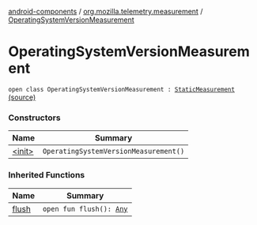 [android-components](../../index.md) / [org.mozilla.telemetry.measurement](../index.md) / [OperatingSystemVersionMeasurement](./index.md)

# OperatingSystemVersionMeasurement

`open class OperatingSystemVersionMeasurement : `[`StaticMeasurement`](../-static-measurement/index.md) [(source)](https://github.com/mozilla-mobile/android-components/blob/master/components/service/telemetry/src/main/java/org/mozilla/telemetry/measurement/OperatingSystemVersionMeasurement.java#L9)

### Constructors

| Name | Summary |
|---|---|
| [&lt;init&gt;](-init-.md) | `OperatingSystemVersionMeasurement()` |

### Inherited Functions

| Name | Summary |
|---|---|
| [flush](../-static-measurement/flush.md) | `open fun flush(): `[`Any`](https://kotlinlang.org/api/latest/jvm/stdlib/kotlin/-any/index.html) |
